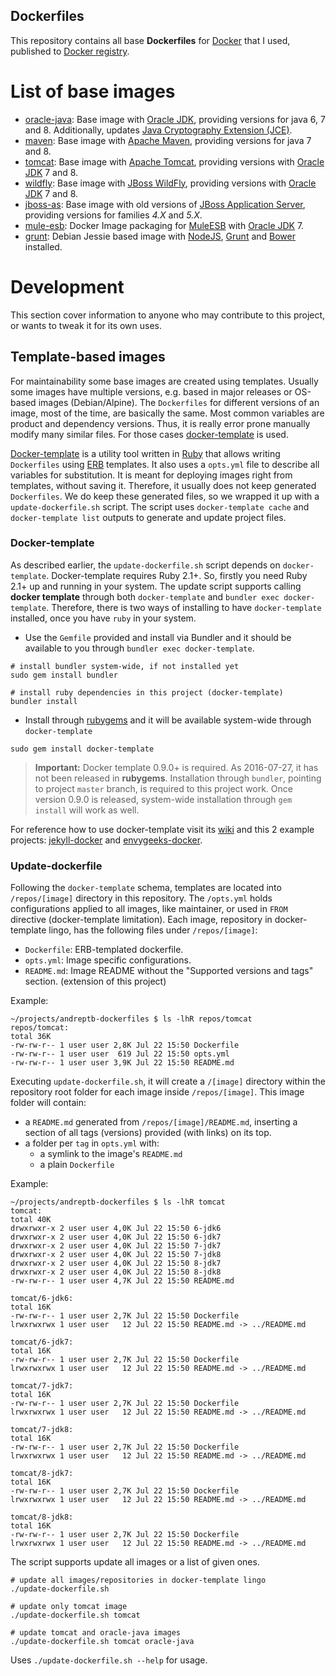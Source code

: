 ## Dockerfiles

This repository contains all base **Dockerfiles** for [Docker](https://www.docker.com/) that I used, published to [Docker registry](https://registry.hub.docker.com/).

# List of base images

* [oracle-java][oracle-java-readme]: Base image with [Oracle JDK][oracle-jdk], providing versions for java 6, 7 and 8. Additionally, updates [Java Cryptography Extension (JCE)][JCE].
* [maven][maven-readme]: Base image with [Apache Maven][apache-maven], providing versions for java 7 and 8.
* [tomcat][tomcat-readme]: Base image with [Apache Tomcat][apache-tomcat], providing versions with [Oracle JDK][oracle-jdk] 7 and 8.
* [wildfly][wildfly-readme]: Base image with [JBoss WildFly][wildfly], providing versions with [Oracle JDK][oracle-jdk] 7 and 8.
* [jboss-as][jboss-as-readme]: Base image with old versions of [JBoss Application Server][jboss-as], providing versions for families *4.X* and *5.X*.
* [mule-esb][mule-esb-readme]: Docker Image packaging for [MuleESB][mulesoft]  with [Oracle JDK][oracle-jdk] 7.
* [grunt][grunt-readme]: Debian Jessie based image with [NodeJS], [Grunt] and [Bower] installed.


# Development

This section cover information to anyone who may contribute to this project, or wants to tweak it for its own uses.

## Template-based images

For maintainability some base images are created using templates. Usually some images have multiple versions, e.g. based in major releases or OS-based images (Debian/Alpine). The `Dockerfiles` for different versions of an image, most of the time, are basically the same. Most common variables are product and dependency versions. Thus, it is really error prone manually modify many similar files. For those cases [docker-template] is used.

[Docker-template] is a utility tool written in [Ruby] that allows writing `Dockerfiles` using [ERB] templates. It also uses a `opts.yml` file to describe all variables for substitution. It is meant for deploying images right from templates, without saving it. Therefore, it usually does not keep generated `Dockerfiles`. We do keep these generated files, so we wrapped it up with a `update-dockerfile.sh` script. The script uses `docker-template cache` and `docker-template list` outputs to generate and update project files.

### Docker-template

As described earlier, the `update-dockerfile.sh` script depends on `docker-template`. Docker-template requires Ruby 2.1+. So, firstly you need Ruby 2.1+ up and running in your system. The update script supports calling **docker template** through both `docker-template` and `bundler exec docker-template`. Therefore, there is two ways of installing to have `docker-template` installed, once you have `ruby` in your system.

* Use the `Gemfile` provided and install via Bundler and it should be available to you through `bundler exec docker-template`.

```shell
# install bundler system-wide, if not installed yet
sudo gem install bundler

# install ruby dependencies in this project (docker-template)
bundler install
```

* Install through [rubygems] and it will be available system-wide through `docker-template`
```shell
sudo gem install docker-template
```

> **Important:** Docker template 0.9.0+ is required. As 2016-07-27, it has not been released in **rubygems**. Installation through `bundler`, pointing to project `master` branch, is required to this project work.
> Once version 0.9.0 is released, system-wide installation through `gem install` will work as well.

For reference how to use docker-template visit its [wiki][docker-template-wiki] and this 2 example projects: [jekyll-docker] and [envygeeks-docker].

### Update-dockerfile

Following the `docker-template` schema, templates are located into `/repos/[image]` directory in this repository. The `/opts.yml` holds configurations applied to all images, like maintainer, or used in `FROM` directive (docker-template limitation). Each image, repository in docker-template lingo, has the following files under `/repos/[image]`:
* `Dockerfile`: ERB-templated dockerfile.
* `opts.yml`: Image specific configurations.
* `README.md`: Image README without the "Supported versions and tags" section. (extension of this project)

Example:
```shell
~/projects/andreptb-dockerfiles $ ls -lhR repos/tomcat
repos/tomcat:
total 36K
-rw-rw-r-- 1 user user 2,8K Jul 22 15:50 Dockerfile
-rw-rw-r-- 1 user user  619 Jul 22 15:50 opts.yml
-rw-rw-r-- 1 user user 3,9K Jul 22 15:50 README.md
```

Executing `update-dockerfile.sh`, it will create a `/[image]` directory within the repository root folder for each image inside `/repos/[image]`. This image folder will contain:
* a `README.md` generated from `/repos/[image]/README.md`, inserting a section of all tags (versions) provided (with links) on its top.
* a folder per `tag` in `opts.yml` with:
    * a symlink to the image's `README.md`
    * a plain `Dockerfile`

Example:
```shell
~/projects/andreptb-dockerfiles $ ls -lhR tomcat
tomcat:
total 40K
drwxrwxr-x 2 user user 4,0K Jul 22 15:50 6-jdk6
drwxrwxr-x 2 user user 4,0K Jul 22 15:50 6-jdk7
drwxrwxr-x 2 user user 4,0K Jul 22 15:50 7-jdk7
drwxrwxr-x 2 user user 4,0K Jul 22 15:50 7-jdk8
drwxrwxr-x 2 user user 4,0K Jul 22 15:50 8-jdk7
drwxrwxr-x 2 user user 4,0K Jul 22 15:50 8-jdk8
-rw-rw-r-- 1 user user 4,7K Jul 22 15:50 README.md

tomcat/6-jdk6:
total 16K
-rw-rw-r-- 1 user user 2,7K Jul 22 15:50 Dockerfile
lrwxrwxrwx 1 user user   12 Jul 22 15:50 README.md -> ../README.md

tomcat/6-jdk7:
total 16K
-rw-rw-r-- 1 user user 2,7K Jul 22 15:50 Dockerfile
lrwxrwxrwx 1 user user   12 Jul 22 15:50 README.md -> ../README.md

tomcat/7-jdk7:
total 16K
-rw-rw-r-- 1 user user 2,7K Jul 22 15:50 Dockerfile
lrwxrwxrwx 1 user user   12 Jul 22 15:50 README.md -> ../README.md

tomcat/7-jdk8:
total 16K
-rw-rw-r-- 1 user user 2,7K Jul 22 15:50 Dockerfile
lrwxrwxrwx 1 user user   12 Jul 22 15:50 README.md -> ../README.md

tomcat/8-jdk7:
total 16K
-rw-rw-r-- 1 user user 2,7K Jul 22 15:50 Dockerfile
lrwxrwxrwx 1 user user   12 Jul 22 15:50 README.md -> ../README.md

tomcat/8-jdk8:
total 16K
-rw-rw-r-- 1 user user 2,7K Jul 22 15:50 Dockerfile
lrwxrwxrwx 1 user user   12 Jul 22 15:50 README.md -> ../README.md
```


The script supports update all images or a list of given ones.

```shell
# update all images/repositories in docker-template lingo
./update-dockerfile.sh

# update only tomcat image
./update-dockerfile.sh tomcat

# update tomcat and oracle-java images
./update-dockerfile.sh tomcat oracle-java
```

Uses `./update-dockerfile.sh --help` for usage.

[oracle-java-readme]: oracle-java/README.md
[maven-readme]: maven/README.md
[tomcat-readme]: tomcat/README.md
[wildfly-readme]: wildfly/README.md
[jboss-as-readme]: jboss-as/README.md
[mule-esb-readme]: mule-esb/README.md
[grunt-readme]: grunt/README.md

[oracle-jdk]: http://www.oracle.com/technetwork/pt/java/javase/downloads/index.html
[JCE]: http://www.oracle.com/technetwork/java/javase/downloads/jce8-download-2133166.html
[apache-maven]: https://maven.apache.org/
[apache-tomcat]: http://tomcat.apache.org/
[wildfly]: http://wildfly.org/
[jboss-as]: http://jbossas.jboss.org/
[mulesoft]: http://www.mulesoft.org/
[nodejs]: https://nodejs.org/
[grunt]: http://gruntjs.com/
[bower]: http://bower.io/

[docker-template]: https://github.com/envygeeks/docker-template
[docker-template-wiki]: https://github.com/envygeeks/docker-template/wiki
[envygeeks-docker]: https://github.com/envygeeks/docker/
[jekyll-docker]: https://github.com/jekyll/docker/
[ruby]: https://ruby-lang.org/
[erb]: https://en.wikipedia.org/wiki/ERuby
[rubygems]: https://rubygems.org/
